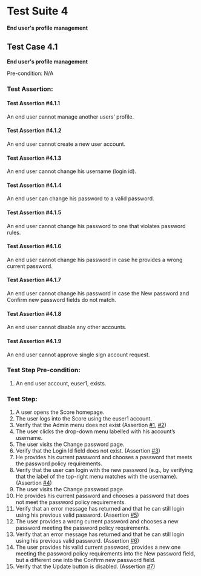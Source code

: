 # Test Suite 4

**End user's profile management**


## Test Case 4.1

**End user's profile management**

Pre-condition: N/A


### Test Assertion:

#### Test Assertion #4.1.1
An end user cannot manage another users’ profile.

#### Test Assertion #4.1.2
An end user cannot create a new user account.

#### Test Assertion #4.1.3
An end user cannot change his username (login id).

#### Test Assertion #4.1.4
An end user can change his password to a valid password.

#### Test Assertion #4.1.5
An end user cannot change his password to one that violates password rules.

#### Test Assertion #4.1.6
An end user cannot change his password in case he provides a wrong current password.

#### Test Assertion #4.1.7
An end user cannot change his password in case the New password and Confirm new password fields do not match.

#### Test Assertion #4.1.8
An end user cannot disable any other accounts.

#### Test Assertion #4.1.9
An end user cannot approve single sign account request.

### Test Step Pre-condition:

1. An end user account, euser1, exists.

### Test Step:

1. A user opens the Score homepage.
2. The user logs into the Score using the euser1 account.
3. Verify that the Admin menu does not exist (Assertion [#1](#test-assertion-411), [#2](#test-assertion-412))
4. The user clicks the drop-down menu labelled with his account’s username.
5. The user visits the Change password page.
6. Verify that the Login Id field does not exist. (Assertion [#3](#test-assertion-413))
7. He provides his current password and chooses a password that meets the password policy requirements.
8. Verify that the user can login with the new password (e.g., by verifying that the label of the top-right menu matches with the username). (Assertion [#4](#test-assertion-414))
9. The user visits the Change password page.
10. He provides his current password and chooses a password that does not meet the password policy requirements.
11. Verify that an error message has returned and that he can still login using his previous valid password. (Assertion [#5](#test-assertion-415))
12. The user provides a wrong current password and chooses a new password meeting the password policy requirements.
13. Verify that an error message has returned and that he can still login using his previous valid password. (Assertion [#6](#test-assertion-416))
14. The user provides his valid current password, provides a new one meeting the password policy requirements into the New password field, but a different one into the Confirm new password field.
15. Verify that the Update button is disabled. (Assertion [#7](#test-assertion-417))